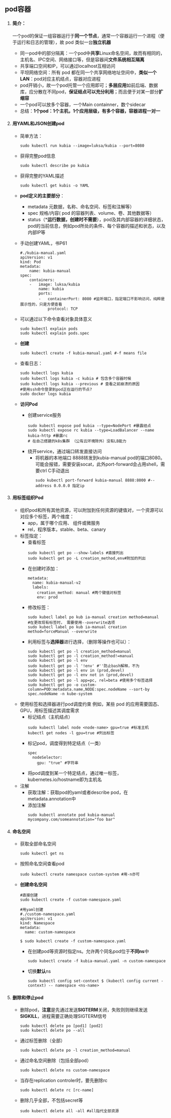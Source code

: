 ## **pod容器**

1. #### 简介：
    一个pod的保证一组容器运行于**同一个节点**，通常一个容器运行一个进程（便于运行和日志的管理），故 pod 类似一台**独立机器**
    * 同一pod中的部分隔离：一个pod中**共享**Linux命名空间，故而有相同的，主机名、IPC空间、网络接口等，但是容器间**文件系统相互隔离**
    * 共享端口空间和IP，可以通过localhost互相访问
    * 平坦网络空间：所有 pod 都在同一个共享网络地址空间中，**类似一个LAN**：pod对应主机结点，容器对应进程
    * pod开销小，故一个pod托管一个应用即可；**多层应用**如前后端、数据库，应分散在不同pod，**保证结点可以充分利用**；而且便于对某一部分**扩缩容**
    * 一个pod可以放多个容器，一个Main containner，数个sidecar
    * 总结：**1个pod：1个主机，1个应用层级，有多个容器，容器进程一对一**

2. #### 用YAML和JSON创建pod
    * 简单方法：
        ```shell
        sudo kubectl run kubia --image=luksa/kubia --port=8080
        ```
    * 获得完整pod信息
        ```
        sudo kubectl describe po kubia
        ```
    * 获得完整的YAML描述
        ```
        sudo kubectl get kubis -o YAML
        ```
    * **pod定义的主要部分**：
        * metadata 元数据，名称、命名空间、标签和注解等）
        * spec 规格/内容( pod 的容器列表、volume、卷、其他数据等）
        * status（***运行数据，创建时不需要**），pod及其内部容器的详细状态，pod的当前信息，例如pod所处的条件、每个容器的描述和状态，以及内部IP等
    * 手动创建YAML，书P61
        ```shell
        #./kubia-manual.yaml
        apiVersion: v1
        kind: Pod
        metadata:
            name: kubia-manual
        spec: 
            containers:
            -   image: luksa/kubia
                name: kubia 
                ports:
                -   containerPort: 8080 #监听端口，指定端口不影响访问，纯粹是展示性的，只是方便查看
                    protocol: TCP
        ```
        
    * 可以通过以下命令查看对象具体意义
        ```
        sudo kubectl explain pods
        sudo kubectl explain pods.spec
        ```
    * **创建**
        ```
        sudo kubectl create -f kubia-manual.yaml #-f means file
        ```
    
    * 查看日志：
        ```
        sudo kubectl logs kubia
        sudo kubectl logs kubia -c kubia # 包含多个容器时候
        sudo kubectl logs kubia --previous # 查看之前崩溃的原因
        #使用ssh命令登录到pod正在运行的节点?
        sudo docker logs kubia
        ```

    * **访问Pod**
        * 创建service服务
            ```
            sudo kubectl expose pod kubia --type=NodePort #暴露结点
            sudo kubectl expose rc kubia --type=LoadBalancer --name kubia-http #暴露rc
            # 在自己搭建的k8s集群 （公有云环境除外）没有LB能力
            ```
        * 绕开service，通过端口转发直接访问
            * 将机器的本地端口 8888转发到kubia-manual pod的端口8080。可能会报错，需要安装socat，此外port-forward会占用shell，需要ctrl C手动退出
                ```
                sudo kubectl port-forward kubia-manual 8888:8000 #--address 0.0.0.0 指定ip
                ```
            
3. #### 用标签组织Pod
    * 组织pod和所有其他资源，可以附加到任何资源的键值对，一个资源可以对应多个标签，两个维度：
        * app，属于哪个应用、 组件或微服务
        * rel，程序版本，stable、beta、canary
    * 标签指定：
        * 查看标签
            ```
            sudo kubectl get po --show-labels #直接列出
            sudo kubectl get po -L creation_method,env#附加的列出
            ```
        * 在创建时添加：
            ```
            metadata:
              name: kubia-manual-v2
              labels:
                creation_method: manual #两个键值对标签
                env: prod            
            ```
        * 修改标签：
            ```
            sudo kubecl label po kub ia-manual creation method=manual
            #在更改现有标签时， 需要使用--overwrite选项
            sudo kubecl label po kub ia-manual creation method=forceManual --overwrite
            ```
        * 利用标签与**选择器**进行选择，（删除等操作也可以）：
            ```
            sudo kubectl get po -l creation_method=manual
            sudo kubectl get po -l creation_method!=manual
            sudo kubectl get po -l env
            sudo kubectl get po -l '!env' #''防止bash解释，不为
            sudo kubectl get po -l env in (prod,devel)
            sudo kubectl get po -l env not in (prod,devel)
            sudo kubectl get po -l app=pc, rel=beta #使用多个标签选择
            sudo kubectl get po -o custom-column=POD:metadata.name,NODE:spec.nodeName --sort-by spec.nodeName -n kube-system
            ```
    * 使用标签和选择器进行pod调度约束
        例如，某些 pod 的应用需要固态、GPU，用标签描述其调度需求
        * 标记结点（主机结点）
            ```
            sudo kubectl label node <node-name> gpu=true #标准主机
            kubectl get nodes -l gpu=true #列出标签
            ```
        * 标记pod，调度得到特定结点（一类）
            ```
            spec
              nodeSelector:
                gpu: "true" #字符串
            ```
        * 将pod调度到某一个特定结点，通过唯一标签，kubernetes.io/hostname即为主机名
    * 注解
        * 获取注解：获取pod的yaml或者describe pod，在metadata.annotation中
        * 添加注解
            ```
            sudo kubectl annotate pod kubia-manual mycompany.com/someannotation="foo bar"
            ```
4. #### 命名空间
    * 获取全部命名空间
        ```
        sudo kubectl get ns
        ```
    * 按照命名空间查看pod
        ```
        sudo kubectl create namespace custom-system #用-n亦可
        ```
    * **创建命名空间**
        ```
        #直接创建
        sudo kubectl create -f custom-namespace.yaml
        ```
        ``` 
        #用yaml创建
        #./custom-namespace.yaml
        apiVersion: v1
        kind: Namespace
        metadata: 
          name: custom-namespace
        
        $ sudo kubectl create -f custom-namespace.yaml 
        ```
        * 在创建pod等资源时指定ns。允许两个同名pod位于**不同ns**中
            ```
            sudo kubectl create -f kubia-manual.yaml -n custom-namespace
            ```
        * 切换**默认**ns
            ```
            sudo kubectl config set-context $ (kubectl config current -context) -- namespace <ns-name>
            ```
5. #### 删除和停止pod
    * 删除pod，**注意**是先通过发送**SIGTERM**关闭，失败则则继续发送**SIGKILL**，进程需要正确处理SIGTERM信号
        ```shell
        sudo kubectl delete po [pod1] [pod2]
        sudo kubectl delete po --all
        ```
    * 通过标签删除（全部）
        ```shell
        sudo kubectl delete po -l creation_method=manual
        ```
    * 通过命名空间删除（包括全部pod）
        ```shell
        sudo kubectl delete ns custom-namespace
        ```
    * 当存在replication controler时，要先删除rc
        ```shell
        sudo kubectl delete rc [rc-name]
        ```
    * 删除几乎全部，不包括secret等
        ```
        sudo kubectl delete all -all #all指代全部资源
        ```
        